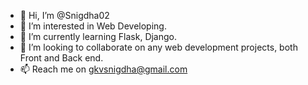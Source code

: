 - 👋 Hi, I’m @Snigdha02
- 👀 I’m interested in Web Developing.
- 🌱 I’m currently learning Flask, Django.
- 💞️ I’m looking to collaborate on any web development projects, both Front and Back end.
- 📫 Reach me on gkvsnigdha@gmail.com

<!---
Snigdha02/Snigdha02 is a ✨ special ✨ repository because its `README.md` (this file) appears on your GitHub profile.
You can click the Preview link to take a look at your changes.
--->
